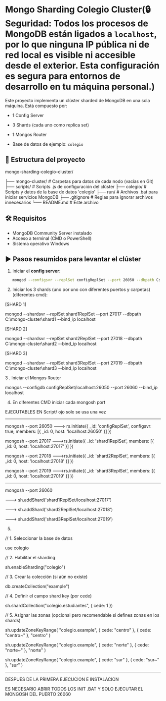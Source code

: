 # Mongo Sharding Colegio Cluster(🔒 Seguridad: Todos los procesos de MongoDB están ligados a `localhost`, por lo que ninguna IP pública ni de red local es visible ni accesible desde el exterior. Esta configuración es segura para entornos de desarrollo en tu máquina personal.)

Este proyecto implementa un clúster sharded de MongoDB en una sola máquina. Está compuesto por:

- 1 Config Server

- 3 Shards (cada uno como replica set)
- 1 Mongos Router
- Base de datos de ejemplo: `colegio`

## 📁 Estructura del proyecto


mongo-sharding-colegio-cluster/

├── mongo-cluster/ # Carpetas para datos de cada nodo (vacías en Git)
├── scripts/ # Scripts .js de configuración del clúster
├── colegio/ # Scripts y datos de la base de datos 'colegio'
├── run/ # Archivos .bat para iniciar servicios MongoDB
├── .gitignore # Reglas para ignorar archivos innecesarios
└── README.md # Este archivo


## 🛠 Requisitos

- MongoDB Community Server instalado
- Acceso a terminal (CMD o PowerShell)
- Sistema operativo Windows

## ▶ Pasos resumidos para levantar el clúster

1. Iniciar el **config server**:
   ```bash
   mongod --configsvr --replSet configReplSet --port 26050 --dbpath C:\mongo-cluster\config --bind_ip localhost


2. Iniciar los 3 shards (uno por uno con diferentes puertos y carpetas)(diferentes cmd):

[SHARD 1]

 mongod --shardsvr --replSet shard1ReplSet --port 27017 --dbpath C:\mongo-cluster\shard1 --bind_ip localhost

[SHARD 2]

 mongod --shardsvr --replSet shard2ReplSet --port 27018 --dbpath C:\mongo-cluster\shard2 --bind_ip localhost

 [SHARD 3]

 mongod --shardsvr --replSet shard3ReplSet --port 27019 --dbpath C:\mongo-cluster\shard3 --bind_ip localhost

3 . Iniciar el Mongos Router

 mongos --configdb configReplSet/localhost:26050 --port 26060 --bind_ip localhost

4. En diferentes CMD iniciar cada mongosh port

EJECUTABLES EN Script/   ojo solo se usa una vez 
**************************************************************************************************************

mongosh --port 26050
---> rs.initiate({ _id: 'configReplSet', configsvr: true, members: [{ _id: 0, host: 'localhost:26050' }] })

mongosh --port 27017
--->rs.initiate({ _id: 'shard1ReplSet', members: [{ _id: 0, host: 'localhost:27017' }] })

mongosh --port 27018
--->rs.initiate({ _id: 'shard2ReplSet', members: [{ _id: 0, host: 'localhost:27018' }] })

mongosh --port 27019
--->rs.initiate({ _id: 'shard3ReplSet', members: [{ _id: 0, host: 'localhost:27019' }] })

***************************************************************************************************************

mongosh --port 26060

---> sh.addShard('shard1ReplSet/localhost:27017')

---> sh.addShard('shard2ReplSet/localhost:27018')

---> sh.addShard('shard3ReplSet/localhost:27019')

5. 

// 1. Seleccionar la base de datos

use colegio

// 2. Habilitar el sharding

sh.enableSharding("colegio")

// 3. Crear la colección (si aún no existe)

db.createCollection("example")

// 4. Definir el campo shard key (por cede)

sh.shardCollection("colegio.estudiantes", { cede: 1 })

// 5. Asignar las zonas (opcional pero recomendable si defines zonas en los shards)

sh.updateZoneKeyRange(
  "colegio.example",
  { cede: "centro" },
  { cede: "centro~" },
  "centro"
)

sh.updateZoneKeyRange(
  "colegio.example",
  { cede: "norte" },
  { cede: "norte~" },
  "norte"
)

sh.updateZoneKeyRange(
  "colegio.example",
  { cede: "sur" },
  { cede: "sur~" },
  "sur"
)


--------------------------------------------------------------------------------

DESPUES DE LA PRIMERA EJECUCION E INSTALACION 

ES NECESARIO ABRIR TODOS LOS INIT .BAT Y SOLO EJECUTAR EL MONGOSH DEL PUERTO 26060


